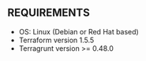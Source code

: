 ## REQUIREMENTS

 - OS: Linux (Debian or Red Hat based)
 - Terraform version 1.5.5
 - Terragrunt version >= 0.48.0
